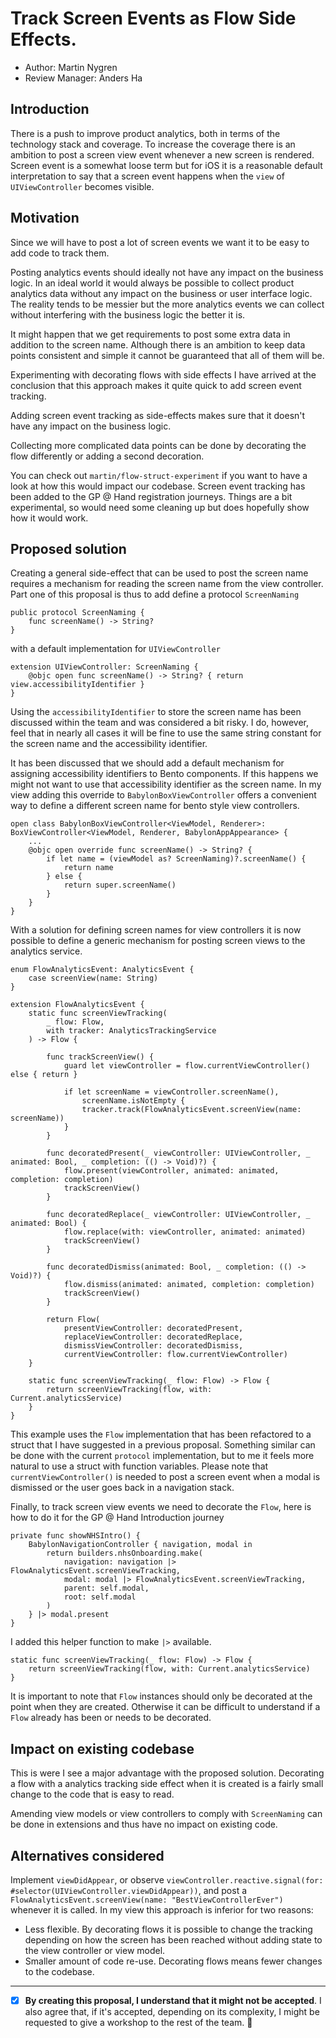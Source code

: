 # Track Screen Events as Flow Side Effects.

* Author: Martin Nygren
* Review Manager: Anders Ha

## Introduction

There is a push to improve product analytics, both in terms of the technology
stack and coverage. To increase the coverage there is an ambition to post a
screen view event whenever a new screen is rendered. Screen event is a somewhat
loose term but for iOS it is a reasonable default interpretation to say that a
screen event happens when the `view` of `UIViewController` becomes visible.

## Motivation

Since we will have to post a lot of screen events we want it to be easy to add
code to track them.

Posting analytics events should ideally not have any impact
on the business logic. In an ideal world it would always be possible to collect
product analytics data without any impact on the business or user interface
logic. The reality tends to be messier but the more analytics events we can collect
without interfering with the business logic the better it is.

It might happen that we get requirements to post some extra data in addition to
the screen name. Although there is an ambition to keep data points consistent
and simple it cannot be guaranteed that all of them will be.

Experimenting with decorating flows with side effects I have arrived at the
conclusion that this approach makes it quite quick to add screen event tracking.

Adding screen event tracking as side-effects makes sure that it doesn't have
any impact on the business logic.

Collecting more complicated data points can be done by decorating the flow
differently or adding a second decoration.

You can check out `martin/flow-struct-experiment` if you want to have a look at
how this would impact our codebase. Screen event tracking has been added to the
GP @ Hand registration journeys. Things are a bit experimental, so would need
some cleaning up but does hopefully show how it would work.

## Proposed solution

Creating a general side-effect that can be used to post the screen name requires
a mechanism for reading the screen name from the view controller. Part one of
this proposal is thus to add define a protocol `ScreenNaming`

```
public protocol ScreenNaming {
    func screenName() -> String?
}

```

with a default implementation for `UIViewController`

```
extension UIViewController: ScreenNaming {
    @objc open func screenName() -> String? { return view.accessibilityIdentifier }
}
```

Using the `accessibilityIdentifier` to store the screen name has been discussed
within the team and was considered a bit risky. I do, however, feel that in
nearly all cases it will be fine to use the same string constant for the screen
name and the accessibility identifier.

It has been discussed that we should add a default mechanism for assigning
accessibility identifiers to Bento components. If this happens we might not want
to use that accessibility identifier as the screen name. In my view adding this
override to `BabylonBoxViewController` offers a convenient way to define a
different screen name for bento style view controllers.

```
open class BabylonBoxViewController<ViewModel, Renderer>: BoxViewController<ViewModel, Renderer, BabylonAppAppearance> {
    ...
    @objc open override func screenName() -> String? {
        if let name = (viewModel as? ScreenNaming)?.screenName() {
            return name
        } else {
            return super.screenName()
        }
    }
}
```

With a solution for defining screen names for view controllers it is now
possible to define a generic mechanism for posting screen views to the analytics
service.

```
enum FlowAnalyticsEvent: AnalyticsEvent {
    case screenView(name: String)
}

extension FlowAnalyticsEvent {
    static func screenViewTracking(
        _ flow: Flow,
        with tracker: AnalyticsTrackingService
    ) -> Flow {

        func trackScreenView() {
            guard let viewController = flow.currentViewController() else { return }

            if let screenName = viewController.screenName(),
                screenName.isNotEmpty {
                tracker.track(FlowAnalyticsEvent.screenView(name: screenName))
            }
        }

        func decoratedPresent(_ viewController: UIViewController, _ animated: Bool, _ completion: (() -> Void)?) {
            flow.present(viewController, animated: animated, completion: completion)
            trackScreenView()
        }

        func decoratedReplace(_ viewController: UIViewController, _ animated: Bool) {
            flow.replace(with: viewController, animated: animated)
            trackScreenView()
        }

        func decoratedDismiss(animated: Bool, _ completion: (() -> Void)?) {
            flow.dismiss(animated: animated, completion: completion)
            trackScreenView()
        }

        return Flow(
            presentViewController: decoratedPresent,
            replaceViewController: decoratedReplace,
            dismissViewController: decoratedDismiss,
            currentViewController: flow.currentViewController)
    }

    static func screenViewTracking(_ flow: Flow) -> Flow {
        return screenViewTracking(flow, with: Current.analyticsService)
    }
}
```

This example uses the `Flow` implementation that has been refactored to a struct
that I have suggested in a previous proposal. Something similar can be done with
the current `protocol` implementation, but to me it feels more natural to use a
struct with function variables. Please note that `currentViewController()` is
needed to post a screen event when a modal is dismissed or the user goes back
in a navigation stack.

Finally, to track screen view events we need to decorate the `Flow`, here is
how to do it for the GP @ Hand Introduction journey

```
private func showNHSIntro() {
    BabylonNavigationController { navigation, modal in
        return builders.nhsOnboarding.make(
            navigation: navigation |> FlowAnalyticsEvent.screenViewTracking,
            modal: modal |> FlowAnalyticsEvent.screenViewTracking,
            parent: self.modal,
            root: self.modal
        )
    } |> modal.present
}
```

I added this helper function to make `|>` available.

```
static func screenViewTracking(_ flow: Flow) -> Flow {
    return screenViewTracking(flow, with: Current.analyticsService)
}
```

It is important to note that `Flow` instances should only be decorated at the
point when they are created. Otherwise it can be difficult to understand if a
`Flow` already has been or needs to be decorated.

## Impact on existing codebase

This is were I see a major advantage with the proposed solution. Decorating a
flow with a analytics tracking side effect when it is created is a fairly
small change to the code that is easy to read.

Amending view models or view controllers to comply with `ScreenNaming` can be
done in extensions and thus have no impact on existing code.

## Alternatives considered

Implement `viewDidAppear`, or observe `viewController.reactive.signal(for: #selector(UIViewController.viewDidAppear))`,
and post a `FlowAnalyticsEvent.screenView(name: "BestViewControllerEver")` whenever
it is called. In my view this approach is inferior for two reasons:
- Less flexible. By decorating flows it is possible to change the tracking
depending on how the screen has been reached without adding state to the view
controller or view model.
- Smaller amount of code re-use. Decorating flows means fewer changes to the
codebase.

---
* [x] **By creating this proposal, I understand that it might not be accepted**. I also agree that, if it's accepted,
depending on its complexity, I might be requested to give a workshop to the rest of the team. 🚀
